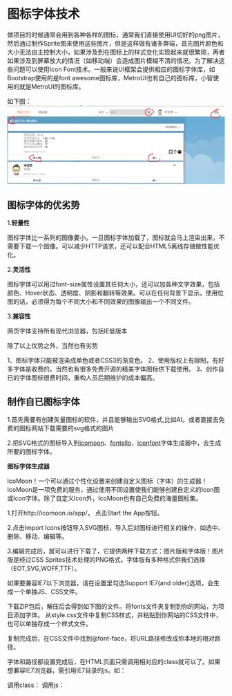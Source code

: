 # 图标字体技术

做项目的时候通常会用到各种各样的图标，通常我们直接使用UI切好的png图片，然后通过制作Sprite图来使用这些图片，但是这样做有诸多弊端，首先图片颜色和大小无法自主控制大小，如果涉及到在图标上的样式变化实现起来就很繁琐，再者如果涉及到屏幕放大的情况（如移动端）会造成图片模糊不清的情况。为了解决这些问题可以使用Icon Font技术。一般来说UI框架会提供相应的图标字体库，如Bootstrap使用的是font awesome图标库，MetroUI也有自己的图标库，小智使用的就是MetroUI的图标库。

如下图：
![xiaozhi](img/1.png)
## 图标字体的优劣势

1.**轻量性** 

图标字体比一系列的图像要小。一旦图标字体加载了，图标就会马上渲染出来，不需要下载一个图像。可以减少HTTP请求，还可以配合HTML5离线存储做性能优化。

2.**灵活性**

图标字体可以用过font-size属性设置其任何大小，还可以加各种文字效果，包括颜色、Hover状态、透明度、阴影和翻转等效果。可以在任何背景下显示。使用位图的话，必须得为每个不同大小和不同效果的图像输出一个不同文件。

3.**兼容性**

网页字体支持所有现代浏览器，包括IE低版本



除了以上优势之外，当然也有劣势

1、图标字体只能被渲染成单色或者CSS3的渐变色。
2、使用版权上有限制，有好多字体是收费的。当然也有很多免费开源的精美字体图标供下载使用。
3、创作自已的字体图标很费时间，重构人员后期维护的成本偏高。

## 制作自已图标字体

1.首先需要有创建矢量图标的软件，并且能够输出SVG格式,比如AI。或者直接去免费的图标网站下载需要的svg格式的图片

2.把SVG格式的图标导入到[icomoon](http://icomoon.io/app/)、[fontello](http://fontello.com/)、[iconfont](http://www.iconfont.cn/)字体生成器中，去生成所要的图标字体。

**图标字体生成器**

IcoMoon！一个可以通过个性化设置来创建自定义图标（字体）的生成器！IcoMoon是一项免费的服务，通过使用不同设置使我们能够创建自定义的Icon图或Icon字体。除了自定义Icon外，IcoMoon也有自己免费的海量图标集。

1.打开http://icomoon.io/app/， 点击Start the App按钮。

2.点击Import Icons按钮导入SVG图标，导入后对图标进行相关的操作，如选中、删除、移动、编辑等。


3.编辑完成后，就可以进行下载了，它提供两种下载方式：图片版和字体版！图片版是经过CSS Sprites技术处理的PNG格式，字体版有多种格式供我们选择（EOT,SVG,WOFF,TTF）。

如果要兼容IE7以下浏览器，请在设置里勾选Support IE7(and older)选项，会生成一个单独JS、CSS文件。

下载ZIP包后，解压后会得到如下图的文件。将fonts文件夹复制到你的网站，为项目添加字体。
从style.css文件中复制CSS样式，并粘贴到你网站的CSS文件中，也可以单独存成一个样式文件。



复制完成后，在CSS文件中找到@font-face，将URL路径修改成你本地的相对路径。

字体和路径都设置完成后，在HTML页面只需调用相对应的class就可以了。如果想兼容IE7浏览器，需引用IE7目录的js。如：

调用class：<span class="icon icon-add"></span>
调用js：<script src="ie7/ie7.js"></script>
